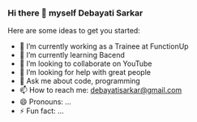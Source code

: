 ### Hi there 👋 myself Debayati Sarkar

<!--
**marvel-yati/marvel-yati** is a ✨ _special_ ✨ repository because its `README.md` (this file) appears on your GitHub profile.
-->
Here are some ideas to get you started:

- 🔭 I’m currently working as a Trainee at FunctionUp
- 🌱 I’m currently learning Bacend
- 👯 I’m looking to collaborate on YouTube
- 🤔 I’m looking for help with great people
- 💬 Ask me about code, programming
- 📫 How to reach me: debayatisarkar@gmail.com
- 😄 Pronouns: ...
- ⚡ Fun fact: ...

